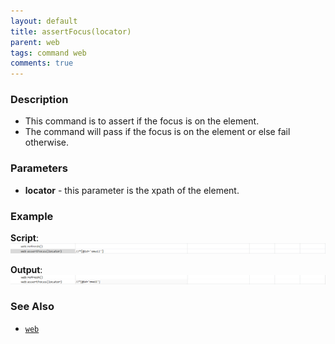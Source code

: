 ```yaml
---
layout: default
title: assertFocus(locator)
parent: web
tags: command web
comments: true
---
```



### Description

- This command is to assert if the focus is on the element.
- The command will pass if the focus is on the element or else fail otherwise.

### Parameters

- **locator** - this parameter is the xpath of the element.

### Example

**Script**:<br/>
![](image/assertFocus_01.png)

**Output**:<br/>
![](image/assertFocus_02.png)

### See Also

- [`web`](index.html)